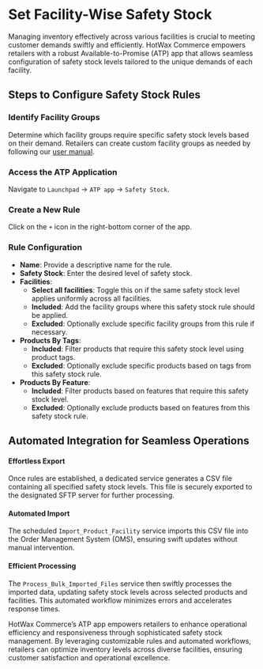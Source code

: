 # Set Facility-Wise Safety Stock

Managing inventory effectively across various facilities is crucial to meeting customer demands swiftly and efficiently. HotWax Commerce empowers retailers with a robust Available-to-Promise (ATP) app that allows seamless configuration of safety stock levels tailored to the unique demands of each facility.

## Steps to Configure Safety Stock Rules

### Identify Facility Groups

Determine which facility groups require specific safety stock levels based on their demand. Retailers can create custom facility groups as needed by following our [user manual](https://app.gitbook.com/s/vRjh4vkGRczeQJMpDxzL/administration/facilities/manage-groups#creating-a-new-group).

### Access the ATP Application

Navigate to `Launchpad` -> `ATP app` -> `Safety Stock`.

### Create a New Rule

Click on the `+` icon in the right-bottom corner of the app.

### Rule Configuration

* **Name**: Provide a descriptive name for the rule.
* **Safety Stock**: Enter the desired level of safety stock.
* **Facilities**:
  * **Select all facilities**: Toggle this on if the same safety stock level applies uniformly across all facilities.
  * **Included**: Add the facility groups where this safety stock rule should be applied.
  * **Excluded**: Optionally exclude specific facility groups from this rule if necessary.
* **Products By Tags**:
  * **Included**: Filter products that require this safety stock level using product tags.
  * **Excluded**: Optionally exclude specific products based on tags from this safety stock rule.
* **Products By Feature**:
  * **Included**: Filter products based on features that require this safety stock level.
  * **Excluded**: Optionally exclude products based on features from this safety stock rule.

## Automated Integration for Seamless Operations

#### Effortless Export

Once rules are established, a dedicated service generates a CSV file containing all specified safety stock levels. This file is securely exported to the designated SFTP server for further processing.

#### Automated Import

The scheduled `Import_Product_Facility` service imports this CSV file into the Order Management System (OMS), ensuring swift updates without manual intervention.

#### Efficient Processing

The `Process_Bulk_Imported_Files` service then swiftly processes the imported data, updating safety stock levels across selected products and facilities. This automated workflow minimizes errors and accelerates response times.

HotWax Commerce’s ATP app empowers retailers to enhance operational efficiency and responsiveness through sophisticated safety stock management. By leveraging customizable rules and automated workflows, retailers can optimize inventory levels across diverse facilities, ensuring customer satisfaction and operational excellence.
